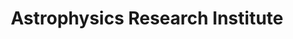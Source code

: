 ---
title: Astrophysics Research Institute
list:
  collection: documents
  filter: "item.experience.companies contains 'ari'"
---